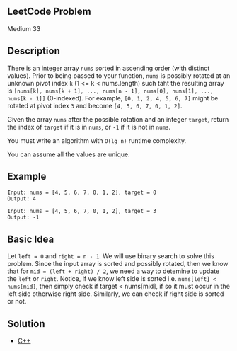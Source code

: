 ## LeetCode Problem
Medium 33

## Description
There is an integer array `nums` sorted in ascending order (with distinct values). Prior to being passed to your function, `nums` is possibly rotated at an unknown pivot index `k` (1 <= k < nums.length) such taht the resulting array is `[nums[k], nums[k + 1], ..., nums[n - 1], nums[0], nums[1], ..., nums[k - 1]]` (0-indexed). For example, `[0, 1, 2, 4, 5, 6, 7]` might be rotated at pivot index `3` and become `[4, 5, 6, 7, 0, 1, 2]`.

Given the array `nums` after the possible rotation and an integer `target`, return the index of `target` if it is in `nums`, or `-1` if it is not in `nums`.

You must write an algorithm with `O(lg n)` runtime complexity.

You can assume all the values are unique.

## Example
```
Input: nums = [4, 5, 6, 7, 0, 1, 2], target = 0
Output: 4

Input: nums = [4, 5, 6, 7, 0, 1, 2], target = 3
Output: -1
```

## Basic Idea
Let `left = 0` and `right = n - 1`. We will use binary search to solve this problem. Since the input array is sorted and possibly rotated, then we know that for `mid = (left + right) / 2`, we need a way to detemine to update the `left` or `right`. Notice, if we know left side is sorted i.e. `nums[left] < nums[mid]`, then simply check if target < nums[mid], if so it must occur in the left side otherwise right side. Similarly, we can check if right side is sorted or not.

## Solution
- [C++](./solution.cpp)